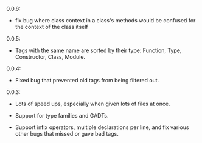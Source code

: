 0.0.6:

* fix bug where class context in a class's methods would be confused for the
context of the class itself

0.0.5:

* Tags with the same name are sorted by their type: Function, Type,
Constructor, Class, Module.

0.0.4:

* Fixed bug that prevented old tags from being filtered out.

0.0.3:

* Lots of speed ups, especially when given lots of files at once.

* Support for type families and GADTs.

* Support infix operators, multiple declarations per line, and fix various
other bugs that missed or gave bad tags.
